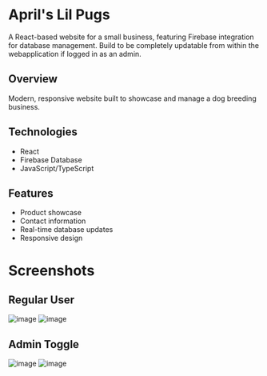 # April's Lil Pugs

A React-based website for a small business, featuring Firebase integration for database management. Build to be completely updatable from within the webapplication if logged in as an admin.

## Overview
Modern, responsive website built to showcase and manage a dog breeding business.

## Technologies
- React
- Firebase Database
- JavaScript/TypeScript

## Features
- Product showcase
- Contact information
- Real-time database updates
- Responsive design

# Screenshots
## Regular User
![image](https://github.com/user-attachments/assets/ac047e24-6059-46a3-989a-5001d175150a)
![image](https://github.com/user-attachments/assets/f3cc550d-a993-418f-9be2-c7d91cd8b425)


## Admin Toggle
![image](https://github.com/user-attachments/assets/1c44f3de-1269-48a2-9c31-39bdadcdfe3c)
![image](https://github.com/user-attachments/assets/86b5b4d0-bdee-4b25-9bec-d9892c1e872a)
